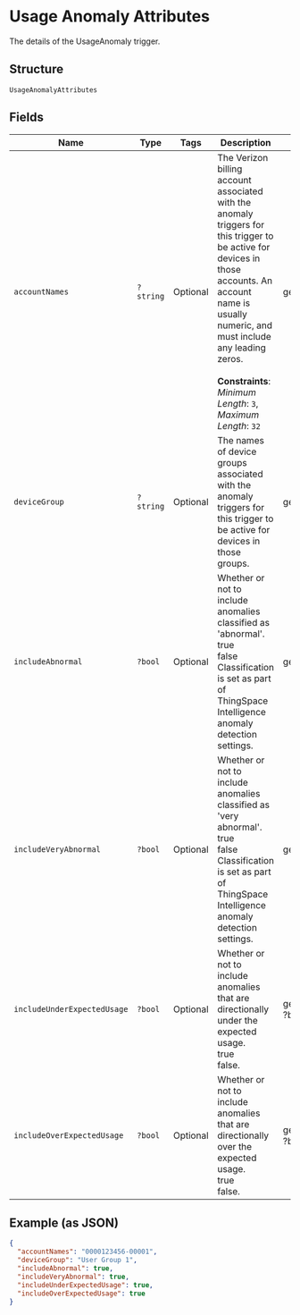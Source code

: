
# Usage Anomaly Attributes

The details of the UsageAnomaly trigger.

## Structure

`UsageAnomalyAttributes`

## Fields

| Name | Type | Tags | Description | Getter | Setter |
|  --- | --- | --- | --- | --- | --- |
| `accountNames` | `?string` | Optional | The Verizon billing account associated with the anomaly triggers for this trigger to be active for devices in those accounts. An account name is usually numeric, and must include any leading zeros.<br><br>**Constraints**: *Minimum Length*: `3`, *Maximum Length*: `32` | getAccountNames(): ?string | setAccountNames(?string accountNames): void |
| `deviceGroup` | `?string` | Optional | The names of device groups associated with the anomaly triggers for this trigger to be active for devices in those groups. | getDeviceGroup(): ?string | setDeviceGroup(?string deviceGroup): void |
| `includeAbnormal` | `?bool` | Optional | Whether or not to include anomalies classified as 'abnormal'.<br />true<br />false<br />Classification is set as part of ThingSpace Intelligence anomaly detection settings. | getIncludeAbnormal(): ?bool | setIncludeAbnormal(?bool includeAbnormal): void |
| `includeVeryAbnormal` | `?bool` | Optional | Whether or not to include anomalies classified as 'very abnormal'.<br />true<br />false<br />Classification is set as part of ThingSpace Intelligence anomaly detection settings. | getIncludeVeryAbnormal(): ?bool | setIncludeVeryAbnormal(?bool includeVeryAbnormal): void |
| `includeUnderExpectedUsage` | `?bool` | Optional | Whether or not to include anomalies that are directionally under the expected usage.<br />true<br />false. | getIncludeUnderExpectedUsage(): ?bool | setIncludeUnderExpectedUsage(?bool includeUnderExpectedUsage): void |
| `includeOverExpectedUsage` | `?bool` | Optional | Whether or not to include anomalies that are directionally over the expected usage. <br />true<br />false. | getIncludeOverExpectedUsage(): ?bool | setIncludeOverExpectedUsage(?bool includeOverExpectedUsage): void |

## Example (as JSON)

```json
{
  "accountNames": "0000123456-00001",
  "deviceGroup": "User Group 1",
  "includeAbnormal": true,
  "includeVeryAbnormal": true,
  "includeUnderExpectedUsage": true,
  "includeOverExpectedUsage": true
}
```

